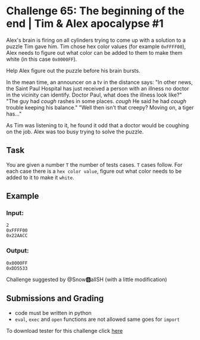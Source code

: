# Challenge 65: The beginning of the end | Tim & Alex apocalypse #1

Alex's brain is firing on all cylinders trying to come up with a solution to a puzzle Tim gave him. Tim chose hex color values (for example `0xFFFF00`), Alex needs to figure out what color can be added to them to make them white (in this case `0x0000FF`).

Help Alex figure out the puzzle before his brain bursts. 

In the mean time, an announcer on a tv in the distance says: "In other news, the Saint Paul Hospital has just received a person with an illness no doctor in the vicinity can identify. Doctor Paul, what does the illness look like?" "The guy had *cough* rashes in some places. *cough* He said he had *cough* trouble keeping his balance." "Well then isn't that creepy? Moving on, a tiger has..." 

As Tim was listening to it, he found it odd that a doctor would be coughing on the job. Alex was too busy trying to solve the puzzle.

## Task

You are given a number `T` the number of tests cases. `T` cases follow.
For each case there is a `hex color value`, figure out what color needs to be added to it to make it `white`.

## Example

### Input:
```
2
0xFFFF00
0x22AACC
```

### Output:
```
0x0000FF
0xDD5533
```

Challenge suggested by @Snow🅱allSH (with a little modification)

## Submissions and Grading

- code must be written in python
- `eval`, `exec` and `open` functions are not allowed same goes for `import`

To download tester for this challenge click [here](https://downgit.github.io/#/home?url=https://github.com/Pomroka/PreviousChallenges/tree/main/Challenge_65)